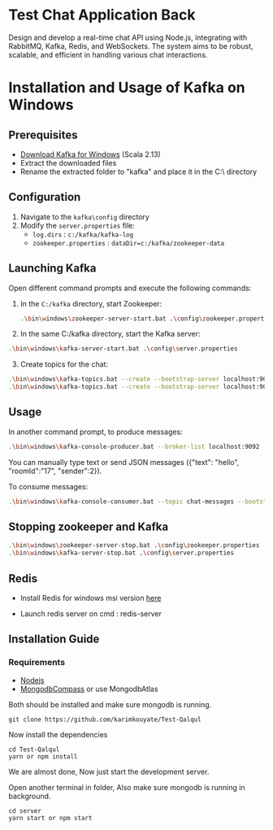 # Test Chat Application Back

Design and develop a real-time chat API using Node.js, integrating with RabbitMQ, Kafka, Redis, and WebSockets. The system aims to be robust, scalable, and efficient in handling various chat interactions.

# Installation and Usage of Kafka on Windows

## Prerequisites
- [Download Kafka for Windows](https://kafka.apache.org/downloads) (Scala 2.13)
- Extract the downloaded files
- Rename the extracted folder to "kafka" and place it in the C:\ directory

## Configuration
1. Navigate to the `kafka\config` directory
2. Modify the `server.properties` file:
   - `log.dirs` : `c:/kafka/kafka-log`
   - `zookeeper.properties` : `dataDir=c:/kafka/zookeeper-data`

## Launching Kafka
Open different command prompts and execute the following commands:

1. In the `C:/kafka` directory, start Zookeeper:
   ```bash
   .\bin\windows\zookeeper-server-start.bat .\config\zookeeper.properties
    ```
2. In the same C:/kafka directory, start the Kafka server:
  ```bash
.\bin\windows\kafka-server-start.bat .\config\server.properties
  ```
3. Create topics for the chat:
  ```bash
  .\bin\windows\kafka-topics.bat --create --bootstrap-server localhost:9092 --topic chat-messages
  .\bin\windows\kafka-topics.bat --create --bootstrap-server localhost:9092 --topic chat-events
  ```

## Usage

In another command prompt, to produce messages:
 ```bash
.\bin\windows\kafka-console-producer.bat --broker-list localhost:9092 --topic chat-messages
  ```
  You can manually type text or send JSON messages ({"text": "hello", "roomId":"17", "sender":2}).

To consume messages:
 ```bash
.\bin\windows\kafka-console-consumer.bat --topic chat-messages --bootstrap-server localhost:9092 --from-beginning
  ```

## Stopping zookeeper and Kafka
 ```bash
 .\bin\windows\zookeeper-server-stop.bat .\config\zookeeper.properties
 .\bin\windows\kafka-server-stop.bat .\config\server.properties
  ```

## Redis

- Install Redis for windows msi version [here](https://github.com/tporadowski/redis/releases)

- Launch redis server on cmd : redis-server


## Installation Guide

### Requirements
- [Nodejs](https://nodejs.org/en/download)
- [MongodbCompass](https://www.mongodb.com/try/download/compass)
or use MongodbAtlas

Both should be installed and make sure mongodb is running.

```shell
git clone https://github.com/karimkouyate/Test-Qalqul
```

Now install the dependencies
```shell
cd Test-Qalqul
yarn or npm install
```
We are almost done, Now just start the development server.

Open another terminal in folder, Also make sure mongodb is running in background.
```shell
cd server
yarn start or npm start
```

